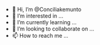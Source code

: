- 👋 Hi, I’m @Conciliakemunto
- 👀 I’m interested in ...
- 🌱 I’m currently learning ...
- 💞️ I’m looking to collaborate on ...
- 📫 How to reach me ...

<!---
Conciliakemunto/Conciliakemunto is a ✨ special ✨ repository because its `README.md` (this file) appears on your GitHub profile.
You can click the Preview link to take a look at your changes.
--->
